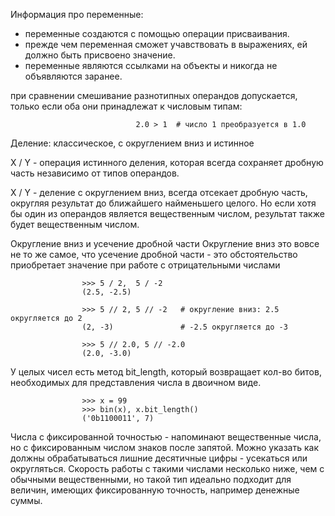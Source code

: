 Информация про переменные:
 - переменные создаются с помощью операции присваивания.
 - прежде чем переменная сможет учавствовать в выражениях, ей должно быть присвоено значение.
 - переменные являются ссылками на объекты и никогда не объявляются заранее.

при сравнении смешивание разнотипных операндов допускается, только если оба они принадлежат
к числовым типам:

                                2.0 > 1  # число 1 преобразуется в 1.0

Деление: классическое, с округлением вниз и истинное

X / Y  -  операция истинного деления, которая всегда сохраняет дробную часть независимо от типов операндов.

X / Y  -  деление с округлением вниз, всегда отсекает дробную часть, округляя результат до ближайшего
найменьшего целого. Но если хотя бы один из операндов является вещественным числом, результат также будет
вещественным числом.

Округление вниз и усечение дробной части
Округление вниз это вовсе не то же самое, что усечение дробной части - это обстоятельство приобретает значение
при работе с отрицательными числами

                    >>> 5 / 2,  5 / -2
                    (2.5, -2.5)

                    >>> 5 // 2, 5 // -2   # округление вниз: 2.5 округляется до 2
                    (2, -3)               # -2.5 округляется до -3

                    >>> 5 // 2.0, 5 // -2.0
                    (2.0, -3.0)

У целых чисел есть метод bit_length, который возвращает кол-во битов, необходимых для представления числа в 
двоичном виде. 

                    >>> x = 99
                    >>> bin(x), x.bit_length()
                    ('0b1100011', 7)

Числа с фиксированной точностью - напоминают вещественные числа, но с фиксированным числом знаков после запятой.
Можно указать как должны обрабатываться лишние десятичные цифры - усекаться или округляться. Скорость работы с
такими числами несколько ниже, чем с обычными вещественными, но такой тип идеально подходит для величин,
имеющих фиксированную точность, например денежные суммы.